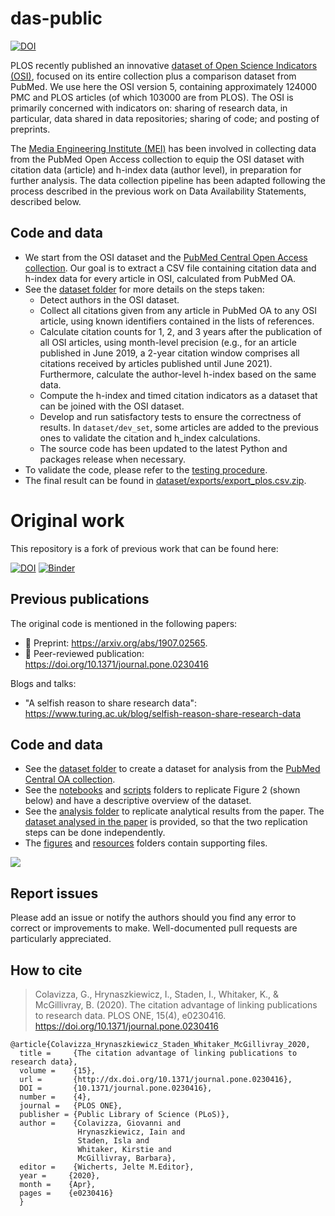 # das-public

[![DOI](https://zenodo.org/badge/DOI/10.5281/zenodo.10256781.svg)](https://doi.org/10.5281/zenodo.10256781)

PLOS recently published an innovative [dataset of Open Science Indicators (OSI)](https://doi.org/10.6084/m9.figshare.21687686.v4), focused on its entire collection plus a comparison dataset from PubMed. We use here the OSI version 5, containing approximately 124000 PMC and PLOS articles (of which 103000 are from PLOS). The OSI is primarily concerned with indicators on: sharing of research data, in particular, data shared in data repositories; sharing of code; and posting of preprints.

The [Media Engineering Institute (MEI)](https://heig-vd.ch/en/research/mei) has been involved in collecting data from the PubMed Open Access collection to equip the OSI dataset with citation data (article) and h-index data (author level), in preparation for further analysis. The data collection pipeline has been adapted following the process described in the previous work on Data Availability Statements, described below.

## Code and data

* We start from the OSI dataset and the [PubMed Central Open Access collection](https://www.ncbi.nlm.nih.gov/pmc/tools/openftlist). Our goal is to extract a CSV file containing citation data and h-index data for every article in OSI, calculated from PubMed OA.
* See the [dataset folder](dataset) for more details on the steps taken:
  * Detect authors in the OSI dataset.
  * Collect all citations given from any article in PubMed OA to any OSI article, using known identifiers contained in the lists of references.
  * Calculate citation counts for 1, 2, and 3 years after the publication of all OSI articles, using month-level precision (e.g., for an article published in June 2019, a 2-year citation window comprises all citations received by articles published until June 2021). Furthermore, calculate the author-level h-index based on the same data.
  * Compute the h-index and timed citation indicators as a dataset that can be joined with the OSI dataset.
  * Develop and run satisfactory tests to ensure the correctness of results. In `dataset/dev_set`, some articles are added to the previous ones to validate the citation and h_index calculations.
  * The source code has been updated to the latest Python and packages release when necessary.
* To validate the code, please refer to the [testing procedure](test.md).
* The final result can be found in [dataset/exports/export_plos.csv.zip](dataset/exports/export_plos.csv.zip).

# Original work
This repository is a fork of previous work that can be found here:

[![DOI](https://zenodo.org/badge/180121200.svg)](https://zenodo.org/badge/latestdoi/180121200)
[![Binder](https://mybinder.org/badge_logo.svg)](https://mybinder.org/v2/gh/alan-turing-institute/das-public/master?filepath=notebooks%2FDescriptiveFigures.ipynb)

## Previous publications
The original code is mentioned in the following papers:

* 📃 Preprint: https://arxiv.org/abs/1907.02565.
* 📝 Peer-reviewed publication: https://doi.org/10.1371/journal.pone.0230416

Blogs and talks:
* "A selfish reason to share research data": https://www.turing.ac.uk/blog/selfish-reason-share-research-data

## Code and data

* See the [dataset folder](dataset) to create a dataset for analysis from the [PubMed Central OA collection](https://www.ncbi.nlm.nih.gov/pmc/tools/openftlist).
* See the [notebooks](notebooks) and [scripts](scripts) folders to replicate Figure 2 (shown below) and have a descriptive overview of the dataset.
* See the [analysis folder](analysis) to replicate analytical results from the paper. The [dataset analysed in the paper](analysis/dataset/export_full.csv.zip) is provided, so that the two replication steps can be done independently.
* The [figures](figures) and [resources](resources) folders contain supporting files.

![](figures/Figure2.png)

## Report issues

Please add an issue or notify the authors should you find any error to correct or improvements to make.
Well-documented pull requests are particularly appreciated.

## How to cite

> Colavizza, G., Hrynaszkiewicz, I., Staden, I., Whitaker, K., & McGillivray, B. (2020). The citation advantage of linking publications to research data. PLOS ONE, 15(4), e0230416. https://doi.org/10.1371/journal.pone.0230416

```
@article{Colavizza_Hrynaszkiewicz_Staden_Whitaker_McGillivray_2020,
  title =     {The citation advantage of linking publications to research data},
  volume =    {15},
  url =       {http://dx.doi.org/10.1371/journal.pone.0230416},
  DOI =       {10.1371/journal.pone.0230416},
  number =    {4},
  journal =   {PLOS ONE},
  publisher = {Public Library of Science (PLoS)},
  author =    {Colavizza, Giovanni and
               Hrynaszkiewicz, Iain and 
               Staden, Isla and 
               Whitaker, Kirstie and 
               McGillivray, Barbara},
  editor =    {Wicherts, Jelte M.Editor},
  year =     {2020},
  month =    {Apr},
  pages =    {e0230416}
  }
```
